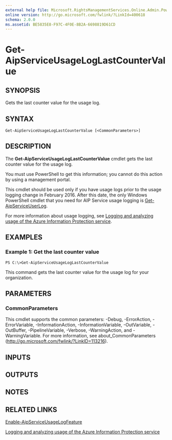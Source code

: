 ```yaml
---
external help file: Microsoft.RightsManagementServices.Online.Admin.PowerShell.dll-Help.xml
online version: http://go.microsoft.com/fwlink/?LinkId=400618
schema: 2.0.0
ms.assetid: BE5835E8-F97C-4F0E-8B2A-6698819D61CD
---
```


# Get-AipServiceUsageLogLastCounterValue

## SYNOPSIS
Gets the last counter value for the usage log.

## SYNTAX

```
Get-AipServiceUsageLogLastCounterValue [<CommonParameters>]
```

## DESCRIPTION
The **Get-AipServiceUsageLogLastCounterValue** cmdlet gets the last counter value for the usage log.

You must use PowerShell to get this information; you cannot do this action by using a management portal.

This cmdlet should be used only if you have usage logs prior to the usage logging change in February 2016.
After this date, the only Windows PowerShell cmdlet that you need for AIP Service usage logging is [Get-AipServiceUserLog](./Get-AipServiceUserLog.md).

For more information about usage logging, see [Logging and analyzing usage of the Azure Information Protection service](https://docs.microsoft.com/information-protection/deploy-use/log-analyze-usage).

## EXAMPLES

### Example 1: Get the last counter value
```
PS C:\>Get-AipServiceUsageLogLastCounterValue
```

This command gets the last counter value for the usage log for your organization.

## PARAMETERS

### CommonParameters
This cmdlet supports the common parameters: -Debug, -ErrorAction, -ErrorVariable, -InformationAction, -InformationVariable, -OutVariable, -OutBuffer, -PipelineVariable, -Verbose, -WarningAction, and -WarningVariable. For more information, see about_CommonParameters (http://go.microsoft.com/fwlink/?LinkID=113216).

## INPUTS

## OUTPUTS

## NOTES

## RELATED LINKS

[Enable-AipServiceUsageLogFeature](./Enable-AipServiceUsageLogFeature.md)

[Logging and analyzing usage of the Azure Information Protection service](https://docs.microsoft.com/information-protection/deploy-use/log-analyze-usage)
